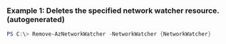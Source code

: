 ### Example 1: Deletes the specified network watcher resource. (autogenerated)
```powershell
PS C:\> Remove-AzNetworkWatcher -NetworkWatcher {NetworkWatcher}
```

